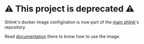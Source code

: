 # :warning: This project is deprecated :warning:

Shlink's docker image configiration is now part of the [main shlink](https://github.com/shlinkio/shlink)'s repository.

Read [documentation](https://github.com/shlinkio/shlink/blob/master/docker/README.md) there to know how to use the image.
